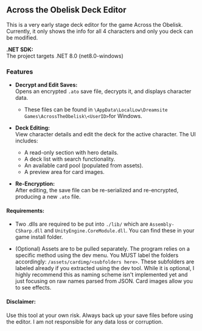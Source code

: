 ## Across the Obelisk Deck Editor

This is a very early stage deck editor for the game Across the Obelisk. Currently, it only shows the info for all 4 characters and only you deck can be modified.


**.NET SDK:**  
The project targets .NET 8.0 (net8.0-windows)

### Features

- **Decrypt and Edit Saves:**  
  Opens an encrypted `.ato` save file, decrypts it, and displays character data.
  - These files can be found in `\AppData\LocalLow\Dreamsite Games\AcrossTheObelisk\<UserID>`for Windows.
  
- **Deck Editing:**  
  View character details and edit the deck for the active character. The UI includes:
  - A read-only section with hero details.
  - A deck list with search functionality.
  - An available card pool (populated from assets).
  - A preview area for card images.
  
- **Re-Encryption:**  
  After editing, the save file can be re-serialized and re-encrypted, producing a new `.ato` file.

#### Requirements:

 - Two .dlls are required to be put into `./lib/` which are `Assembly-CSharp.dll` and `UnityEngine.CoreModule.dll`. You can find these in your game install folder.

 - (Optional) Assets are to be pulled separately. The program relies on a specific method using the dev menu. You MUST label the folders accordingly: `/assets/cardimg/<subfolders here>`. These subfolders are labeled already if you extracted using the dev tool. While it is optional, I highly recommend this as naming scheme isn't implemented yet and just focusing on raw names parsed from JSON. Card images allow you to see effects. 

#### Disclaimer:
Use this tool at your own risk. Always back up your save files before using the editor. I am not responsible for any data loss or corruption.

